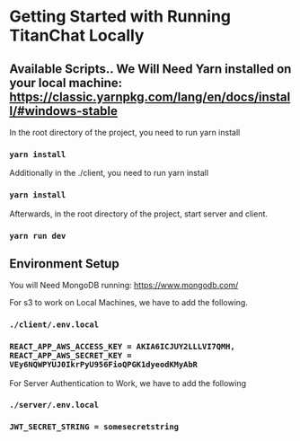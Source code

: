 # Getting Started with Running TitanChat Locally

## Available Scripts.. We Will Need Yarn installed on your local machine: https://classic.yarnpkg.com/lang/en/docs/install/#windows-stable 

In the root directory of the project, you need to run yarn install

### `yarn install`

Additionally in the ./client, you need to run yarn install

### `yarn install`

Afterwards, in the root directory of the project, start server and client.

### `yarn run dev`


## Environment Setup

You will Need MongoDB running: https://www.mongodb.com/ 

For s3 to work on Local Machines, we have to add the following.

### `./client/.env.local`

### `REACT_APP_AWS_ACCESS_KEY = AKIA6ICJUY2LLLVI7QMH,  REACT_APP_AWS_SECRET_KEY = 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`

For Server Authentication to Work, we have to add the following

### `./server/.env.local`

### `JWT_SECRET_STRING = somesecretstring`